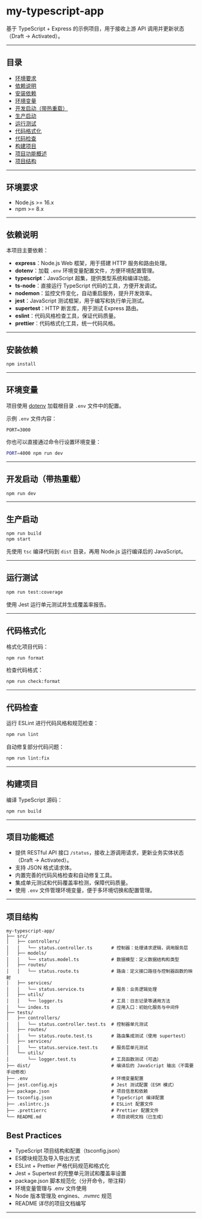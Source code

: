 
# my-typescript-app

基于 TypeScript + Express 的示例项目，用于接收上游 API 调用并更新状态（Draft -> Activated）。

---

## 目录

- [环境要求](#环境要求)
- [依赖说明](#依赖说明)
- [安装依赖](#安装依赖)
- [环境变量](#环境变量)
- [开发启动（带热重载）](#开发启动带热重载)
- [生产启动](#生产启动)
- [运行测试](#运行测试)
- [代码格式化](#代码格式化)
- [代码检查](#代码检查)
- [构建项目](#构建项目)
- [项目功能概述](#项目功能概述)
- [项目结构](#项目结构)

---

## 环境要求

- Node.js >= 16.x
- npm >= 8.x

---

## 依赖说明

本项目主要依赖：

- **express**：Node.js Web 框架，用于搭建 HTTP 服务和路由处理。
- **dotenv**：加载 `.env` 环境变量配置文件，方便环境配置管理。
- **typescript**：JavaScript 超集，提供类型系统和编译功能。
- **ts-node**：直接运行 TypeScript 代码的工具，方便开发调试。
- **nodemon**：监控文件变化，自动重启服务，提升开发效率。
- **jest**：JavaScript 测试框架，用于编写和执行单元测试。
- **supertest**：HTTP 断言库，用于测试 Express 路由。
- **eslint**：代码风格检查工具，保证代码质量。
- **prettier**：代码格式化工具，统一代码风格。

---

## 安装依赖

```bash
npm install
```

---

## 环境变量

项目使用 [dotenv](https://github.com/motdotla/dotenv) 加载根目录 `.env` 文件中的配置。  

示例 `.env` 文件内容：

```env
PORT=3000
```

你也可以直接通过命令行设置环境变量：

```bash
PORT=4000 npm run dev
```

---

## 开发启动（带热重载）

```bash
npm run dev
```
---

## 生产启动

```bash
npm run build
npm start
```

先使用 `tsc` 编译代码到 `dist` 目录，再用 Node.js 运行编译后的 JavaScript。

---

## 运行测试

```bash
npm run test:coverage
```

使用 Jest 运行单元测试并生成覆盖率报告。

---

## 代码格式化

格式化项目代码：

```bash
npm run format
```

检查代码格式：

```bash
npm run check:format
```

---

## 代码检查

运行 ESLint 进行代码风格和规范检查：

```bash
npm run lint
```

自动修复部分代码问题：

```bash
npm run lint:fix
```

---

## 构建项目

编译 TypeScript 源码：

```bash
npm run build
```

---

## 项目功能概述

- 提供 RESTful API 接口 `/status`，接收上游调用请求，更新业务实体状态（Draft -> Activated）。
- 支持 JSON 格式请求体。
- 内置完善的代码风格检查和自动修复工具。
- 集成单元测试和代码覆盖率检测，保障代码质量。
- 使用 `.env` 文件管理环境变量，便于多环境切换和配置管理。

---

## 项目结构

```
my-typescript-app/
├── src/
│   ├── controllers/
│   │   └── status.controller.ts       # 控制器：处理请求逻辑，调用服务层
│   ├── models/
│   │   └── status.model.ts            # 数据模型：定义数据结构和类型
│   ├── routes/
│   │   └── status.route.ts            # 路由：定义接口路径与控制器函数的映射
│   ├── services/
│   │   └── status.service.ts          # 服务：业务逻辑处理
│   ├── utils/
│   │   └── logger.ts                  # 工具：日志记录等通用方法
│   └── index.ts                       # 应用入口：初始化服务与中间件
├── tests/
│   ├── controllers/
│   │   └── status.controller.test.ts  # 控制器单元测试
│   ├── routes/
│   │   └── status.route.test.ts       # 路由集成测试（使用 supertest）
│   ├── services/
│   │   └── status.service.test.ts     # 服务层单元测试
│   └── utils/
│       └── logger.test.ts             # 工具函数测试（可选）
├── dist/                              # 编译后的 JavaScript 输出（不需要手动修改）
├── .env                               # 环境变量配置
├── jest.config.mjs                    # Jest 测试配置（ESM 模式）
├── package.json                       # 项目信息和依赖
├── tsconfig.json                      # TypeScript 编译配置
├── .eslintrc.js                       # ESLint 配置文件
├── .prettierrc                        # Prettier 配置文件
└── README.md                          # 项目说明文档（已生成）

```

## Best Practices
- TypeScript 项目结构和配置（tsconfig.json） 
- ES模块规范及导入导出方式 
- ESLint + Prettier 严格代码规范和格式化 
- Jest + Supertest 的完整单元测试和覆盖率设置 
- package.json 脚本规范化（分开命令，带注释） 
- 环境变量管理与 .env 文件使用 
- Node 版本管理及 engines、.nvmrc 规范
- README 详尽的项目文档编写
---
